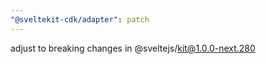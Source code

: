 ```yaml
---
"@sveltekit-cdk/adapter": patch
---
```


adjust to breaking changes in @sveltejs/kit@1.0.0-next.280
